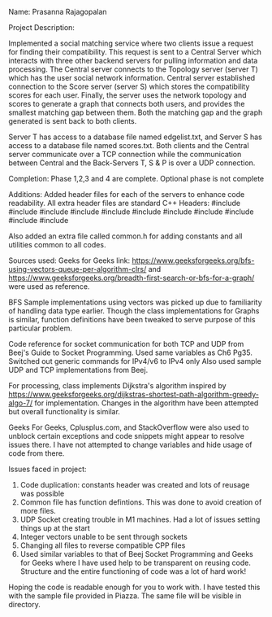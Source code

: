 Name: Prasanna Rajagopalan

Project Description:

Implemented a social matching service where two clients issue a request for finding their compatibility. This request is sent to a Central Server which interacts with three other backend servers for pulling information and data processing. The Central server connects to the Topology server (server T) which has the user social network information. Central server established connection to the Score server (server S) which stores the compatibility scores for each user. Finally, the server uses the network topology and scores to generate a graph that connects both users, and provides the smallest matching gap between them. Both the matching gap and the graph generated is sent back to both clients.

Server T has access to a database file named edgelist.txt, and Server S has access to a database file named scores.txt. Both clients and the Central server communicate over a TCP connection while the communication between Central and the Back-Servers T, S & P is over a UDP connection. 

Completion:
Phase 1,2,3 and 4 are complete. Optional phase is not complete

Additions:
Added header files for each of the servers to enhance code readability.
All extra header files are standard C++ Headers:
#include <string>
#include <map>
#include <set>
#include <fstream>
#include <algorithm>
#include <vector>
#include <list>
#include <iostream>
#include <queue>
#include <algorithm>
#include <iomanip>

Also added an extra file called common.h for adding constants and all utilities common to all codes.

Sources used:
Geeks for Geeks link: https://www.geeksforgeeks.org/bfs-using-vectors-queue-per-algorithm-clrs/ and https://www.geeksforgeeks.org/breadth-first-search-or-bfs-for-a-graph/ were used as reference. 

BFS Sample implementations using vectors was picked up due to familiarity of handling data type earlier.
Though the class implementations for Graphs is similar, function definitions have been tweaked to serve purpose of this particular problem.

Code reference for socket communication for both TCP and UDP from Beej's Guide to Socket Programming. Used same variables as Ch6 Pg35. Switched out generic commands for IPv4/v6 to IPv4 only
Also used sample UDP and TCP implementations from Beej.

For processing, class implements Dijkstra's algorithm inspired by https://www.geeksforgeeks.org/dijkstras-shortest-path-algorithm-greedy-algo-7/ for implementation. Changes in the algorithm have been attempted but overall functionality is similar.

Geeks For Geeks, Cplusplus.com, and StackOverflow were also used to unblock certain exceptions and code snippets might appear to resolve issues there. I have not attempted to change variables and hide usage of code from there.

Issues faced in project:
1. Code duplication: constants header was created and lots of reusage was possible
2. Common file has function defintions. This was done to avoid creation of more files.
3. UDP Socket creating trouble in M1 machines. Had a lot of issues setting things up at the start
4. Integer vectors unable to be sent through sockets
5. Changing all files to reverse compatible CPP files
6. Used similar variables to that of Beej Socket Programming and Geeks for Geeks where I have used help to be transparent on reusing code. Structure and the entire functioning of code was a lot of hard work!

Hoping the code is readable enough for you to work with. I have tested this with the sample file provided in Piazza. The same file will be visible in directory.
